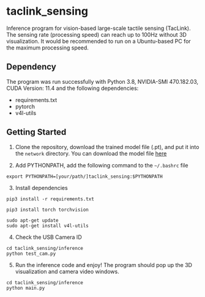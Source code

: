 # taclink_sensing
Inference program for vision-based large-scale tactile sensing (TacLink). The sensing rate (processing speed) can reach up to 100Hz without 3D visualization. It would be recommended to run on a Ubuntu-based PC for the maximum processing speed. 

## Dependency
The program was run successfully with Python 3.8, NVIDIA-SMI 470.182.03, CUDA Version: 11.4 and the following dependencies:
- requirements.txt
- pytorch
- v4l-utils

## Getting Started
1. Clone the repository, download the trained model file (.pt), and put it into the `network` directory.
You can download the model file [here](https://drive.google.com/file/d/1iZBT_pqcG2R2QJSgO0L0dhWyMvGUcvT5/view?usp=sharing)

2. Add PYTHONPATH, add the following command to the `~/.bashrc` file
```
export PYTHONPATH=[your/path/]taclink_sensing:$PYTHONPATH
```

3. Install dependencies
```
pip3 install -r requirements.txt
```
```
pip3 install torch torchvision
```
```
sudo apt-get update
sudo apt-get install v4l-utils
```

4. Check the USB Camera ID
```
cd taclink_sensing/inference
python test_cam.py
```

5. Run the inference code and enjoy! The program should pop up the 3D visualization and camera video windows.
```
cd taclink_sensing/inference
python main.py
```
